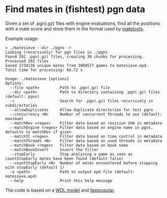# Find mates in (fishtest) pgn data

Given a set of .pgn(.gz) files with engine evaluations, find all the positions 
with a mate score and store them in the format used by [matetools](https://github.com/robertnurnberg/matetools).

Example usage:

```
> ./matesieve --dir ./pgns -r
Looking (recursively) for pgn files in ./pgns
Found 292 .pgn(.gz) files, creating 30 chunks for processing.
Processed 292 files
Saved 1734136 unique mates from 3804577 games to matesieve.epd.
Total time for processing: 68.72 s
```

```
Usage: ./matesieve [options]
Options:
  --file <path>         Path to .pgn(.gz) file
  --dir <path>          Path to directory containing .pgn(.gz) files (default: pgns)
  -r                    Search for .pgn(.gz) files recursively in subdirectories
  --allowDuplicates     Allow duplicate directories for test pgns
  --concurrency <N>     Number of concurrent threads to use (default: maximum)
  --matchRev <regex>    Filter data based on revision SHA in metadata
  --matchEngine <regex> Filter data based on engine name in pgns, defaults to matchRev if given
  --matchTC <regex>     Filter data based on time control in metadata
  --matchThreads <N>    Filter data based on used threads in metadata
  --matchBook <regex>   Filter data based on book name
  --matchBookInvert     Invert the filter
  --stopEarly           Stop analysing a game as soon as countStopEarly mates have been found (default false)
  --countStopEarly <N>  Number of mates encountered before stopping with stopEarly (default 1)
  -o <path>             Path to output epd file (default: matesieve.epd)
  --help                Print this help message
```

The code is based on a [WDL model](https://github.com/official-stockfish/WDL_model) and [fastpopular](https://github.com/vondele/fastpopular).
